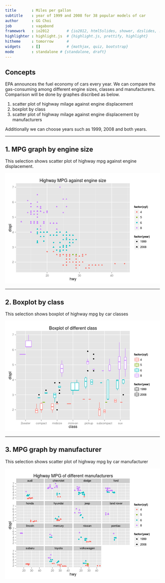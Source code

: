 ```yaml
---
title       : Miles per gallon
subtitle    : year of 1999 and 2008 for 38 popular models of car
author      : GG Choi
job         : vagabond
framework   : io2012        # {io2012, html5slides, shower, dzslides, ...}
highlighter : highlight.js  # {highlight.js, prettify, highlight}
hitheme     : tomorrow      # 
widgets     : []            # {mathjax, quiz, bootstrap}
mode        : standalone # {standalone, draft}
---
```


## Concepts

EPA announces the fuel economy of cars every year. 
We can compare the gas-consuming among different engine sizes, classes and manufacturers.
Comparison will be done by graphes discribed as below.

1. scatter plot of highway milage against engine displacement
2. boxplot by class
3. scatter plot of highway milage against engine displacement by manufacturers

Additionally we can choose years such as 1999, 2008 and both years.

----

## 1. MPG graph by engine size

This selection shows scatter plot of highway mpg against engine displacement. 

![plot of chunk unnamed-chunk-1](assets/fig/unnamed-chunk-1.png) 

-----

## 2. Boxplot by class

This selection shows boxplot of highway mpg by car classes


![plot of chunk unnamed-chunk-2](assets/fig/unnamed-chunk-2.png) 

-----

## 3. MPG graph by manufacturer

This selection shows scatter plot of highway mpg by car manufacturer


![plot of chunk unnamed-chunk-3](assets/fig/unnamed-chunk-3.png) 




